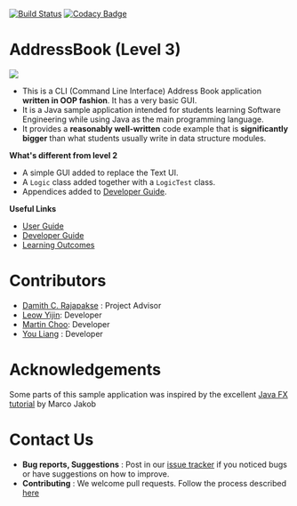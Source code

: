 [![Build Status](https://travis-ci.org/CS2103JAN2017-F14-B3/addressbook-level3)](https://travis-ci.org/se-edu/addressbook-level3)
[![Codacy Badge](https://api.codacy.com/project/badge/Grade/d4a0954383444a8db8cb26e5f5b7302c)](https://www.codacy.com/app/se-edu/addressbook-level3?utm_source=github.com&amp;utm_medium=referral&amp;utm_content=se-edu/addressbook-level3&amp;utm_campaign=Badge_Grade)

# AddressBook (Level 3)

<img src="doc/images/Ui.png">

* This is a CLI (Command Line Interface) Address Book application **written in OOP fashion**. It has a very basic GUI.
* It is a Java sample application intended for students learning Software Engineering while using Java as 
  the main programming language. 
* It provides a **reasonably well-written** code example that is **significantly bigger** than what students 
  usually write in data structure modules. 
  
**What's different from level 2**

* A simple GUI added to replace the Text UI.
* A `Logic` class added together with a `LogicTest` class.
* Appendices added to [Developer Guide](doc/DeveloperGuide.md).

  
**Useful Links**
* [User Guide](doc/UserGuide.md) 
* [Developer Guide](doc/DeveloperGuide.md) 
* [Learning Outcomes](doc/LearningOutcomes.md) 

# Contributors

* [Damith C. Rajapakse](http://www.comp.nus.edu.sg/~damithch) : Project Advisor
* [Leow Yijin](http://github.com/yijinl): Developer
* [Martin Choo](http://github.com/m133225): Developer
* [You Liang](http://github.com/yl-coder) : Developer 

# Acknowledgements

Some parts of this sample application was inspired by the excellent 
[Java FX tutorial](http://code.makery.ch/library/javafx-8-tutorial/) by Marco Jakob 

# Contact Us

* **Bug reports, Suggestions** : Post in our [issue tracker](https://github.com/se-edu/addressbook-level3/issues)
  if you noticed bugs or have suggestions on how to improve.
* **Contributing** : We welcome pull requests. Follow the process described [here](https://github.com/oss-generic/process)
